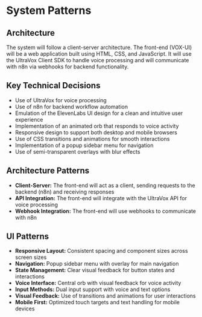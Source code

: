 # System Patterns

## Architecture
The system will follow a client-server architecture. The front-end (VOX-UI) will be a web application built using HTML, CSS, and JavaScript. It will use the UltraVox Client SDK to handle voice processing and will communicate with n8n via webhooks for backend functionality.

## Key Technical Decisions
- Use of UltraVox for voice processing
- Use of n8n for backend workflow automation
- Emulation of the ElevenLabs UI design for a clean and intuitive user experience
- Implementation of an animated orb that responds to voice activity
- Responsive design to support both desktop and mobile browsers
- Use of CSS transitions and animations for smooth interactions
- Implementation of a popup sidebar menu for navigation
- Use of semi-transparent overlays with blur effects

## Architecture Patterns
- **Client-Server:** The front-end will act as a client, sending requests to the backend (n8n) and receiving responses
- **API Integration:** The front-end will integrate with the UltraVox API for voice processing
- **Webhook Integration:** The front-end will use webhooks to communicate with n8n

## UI Patterns
- **Responsive Layout:** Consistent spacing and component sizes across screen sizes
- **Navigation:** Popup sidebar menu with overlay for main navigation
- **State Management:** Clear visual feedback for button states and interactions
- **Voice Interface:** Central orb with visual feedback for voice activity
- **Input Methods:** Dual input support with voice and text options
- **Visual Feedback:** Use of transitions and animations for user interactions
- **Mobile First:** Optimized touch targets and text handling for mobile devices
